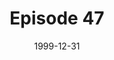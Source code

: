 ---
layout: podcast
title: Episode 47 
number: 47
subtitle: 
summary: 
date: 1999-12-31
location: https://dl.dropboxusercontent.com/s/vibjfgkv5oomw7b/watir_podcast_47.mp3?dl=0
size: 
duration: 
---